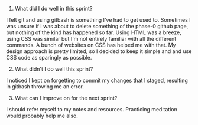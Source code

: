 1. What did I do well in this sprint?

I felt git and using gitbash is something I've had to get used to. Sometimes I was unsure if I was about to delete something of the phase-0 github page, but nothing of the kind has happened so far. Using HTML was a breeze, using CSS was similar but I'm not entirely familiar with all the different commands. A bunch of websites on CSS has helped me with that. My design approach is pretty limited, so I decided to keep it simple and and use CSS code as sparingly as possible.

2. What didn't I do well this sprint?

I noticed I kept on forgetting to commit my changes that I staged, resulting in gitbash throwing me an error.

3. What can I improve on for the next sprint?

I should refer myself to my notes and resources. Practicing meditation would probably help me also.
